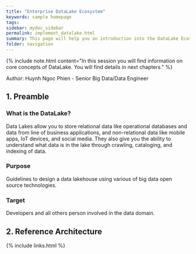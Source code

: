 ```yaml
---
title: "Enterprise DataLake Ecosystem"
keywords: sample homepage
tags: 
sidebar: mydoc_sidebar
permalink: implement_datalake.html
summary: This page will help you an introduction into the DataLake Ecosystem
folder: navigation
---
```


{% include note.html content="In this session you will find information on core concepts of DataLake. You will find details in next chapters." %}

Author: Huynh Ngoc Phien - Senior Big Data/Data Engineer

## 1. Preamble

### What is the DataLake?
Data Lakes allow you to store relational data like operational databases and data from line of business applications, and non-relational data like mobile apps, IoT devices, and social media. They also give you the ability to understand what data is in the lake through crawling, cataloging, and indexing of data.

### Purpose
Guidelines to design a data lakehouse using various of big data open source technologies.

### Target
Developers and all others person involved in the data domain.

## 2. Reference Architecture


{% include links.html %}